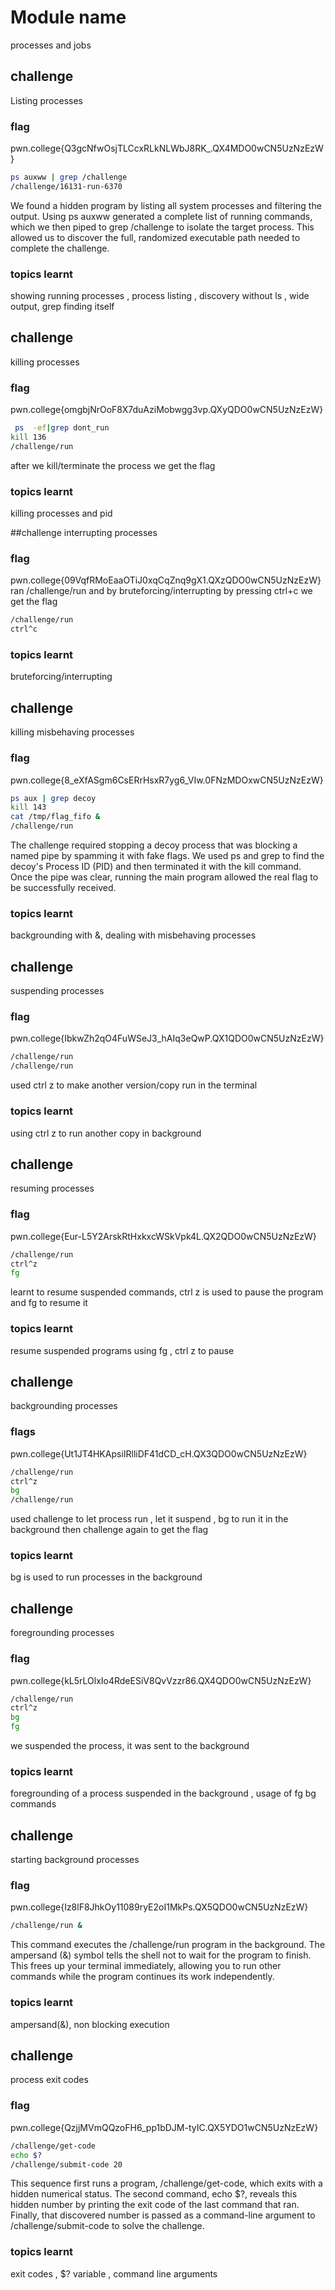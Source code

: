 # Module name
processes and jobs
## challenge 
Listing processes
### flag
pwn.college{Q3gcNfwOsjTLCcxRLkNLWbJ8RK_.QX4MDO0wCN5UzNzEzW}
```bash
ps auxww | grep /challenge
/challenge/16131-run-6370
```
We found a hidden program by listing all system processes and filtering the output. 
Using ps auxww generated a complete list of running commands,
which we then piped to grep /challenge to isolate the target process.
This allowed us to discover the full, randomized executable path needed to complete the challenge.

### topics learnt
showing running processes , process listing , discovery without ls , wide output, grep finding itself

## challenge 
killing processes 

### flag
pwn.college{omgbjNrOoF8X7duAziMobwgg3vp.QXyQDO0wCN5UzNzEzW}
```bash
 ps  -ef|grep dont_run
kill 136
/challenge/run
```
after we kill/terminate the process we get the flag
### topics learnt 
killing processes and pid

##challenge 
interrupting processes
### flag
pwn.college{09VqfRMoEaaOTiJ0xqCqZnq9gX1.QXzQDO0wCN5UzNzEzW}
ran /challenge/run and by bruteforcing/interrupting by pressing ctrl+c we get the flag
```bash
/challenge/run
ctrl^c
```
### topics learnt
bruteforcing/interrupting

## challenge
killing misbehaving processes
### flag
pwn.college{8_eXfASgm6CsERrHsxR7yg6_VIw.0FNzMDOxwCN5UzNzEzW}
```bash
ps aux | grep decoy
kill 143
cat /tmp/flag_fifo &
/challenge/run
```
The challenge required stopping a decoy process that was blocking a named pipe by spamming it with fake flags.
We used ps and grep to find the decoy's Process ID (PID) and then terminated it with the kill command. 
Once the pipe was clear, running the main program allowed the real flag to be successfully received.
### topics learnt 
backgrounding with &, dealing with misbehaving processes

## challenge
suspending processes

### flag
pwn.college{IbkwZh2qO4FuWSeJ3_hAIq3eQwP.QX1QDO0wCN5UzNzEzW}

```bash
/challenge/run
/challenge/run
```
used ctrl z to make another version/copy run in the terminal

### topics learnt 
using ctrl z to run another copy in background

## challenge 
resuming processes

### flag
pwn.college{Eur-L5Y2ArskRtHxkxcWSkVpk4L.QX2QDO0wCN5UzNzEzW}

```bash
/challenge/run
ctrl^z
fg
```
learnt to resume suspended commands, ctrl z is used to pause the program and fg to resume it 

### topics learnt 
resume suspended programs using fg , ctrl z to pause

## challenge 
backgrounding processes

### flags
pwn.college{Ut1JT4HKApsiIRlliDF41dCD_cH.QX3QDO0wCN5UzNzEzW}

```bash
/challenge/run
ctrl^z
bg
/challenge/run
```
used challenge to let process run , let it suspend , bg to run it in the background then challenge again to get the flag

### topics learnt 
bg is used to run processes in the background

## challenge 
foregrounding processes
### flag
pwn.college{kL5rLOlxIo4RdeESiV8QvVzzr86.QX4QDO0wCN5UzNzEzW}

```bash
/challenge/run
ctrl^z
bg
fg
```
we suspended the process, it was sent to the background

### topics learnt 
foregrounding of a process suspended in the background , usage of fg bg commands

## challenge 
starting background processes 
### flag
pwn.college{Iz8lF8JhkOy11089ryE2oI1MkPs.QX5QDO0wCN5UzNzEzW}

```bash
/challenge/run &
```
This command executes the /challenge/run program in the background. 
The ampersand (&) symbol tells the shell not to wait for the program to finish.
This frees up your terminal immediately, allowing you to run other commands while the program continues its work independently.
### topics learnt 
ampersand(&), non blocking execution

## challenge 
process exit codes

### flag
pwn.college{QzjjMVmQQzoFH6_pp1bDJM-tyIC.QX5YDO1wCN5UzNzEzW}

```bash
/challenge/get-code
echo $?
/challenge/submit-code 20
```
This sequence first runs a program, /challenge/get-code, which exits with a hidden numerical status. 
The second command, echo $?, reveals this hidden number by printing the exit code of the last command that ran.
Finally, that discovered number is passed as a command-line argument to /challenge/submit-code to solve the challenge.
### topics learnt 
exit codes , $? variable , command line arguments









